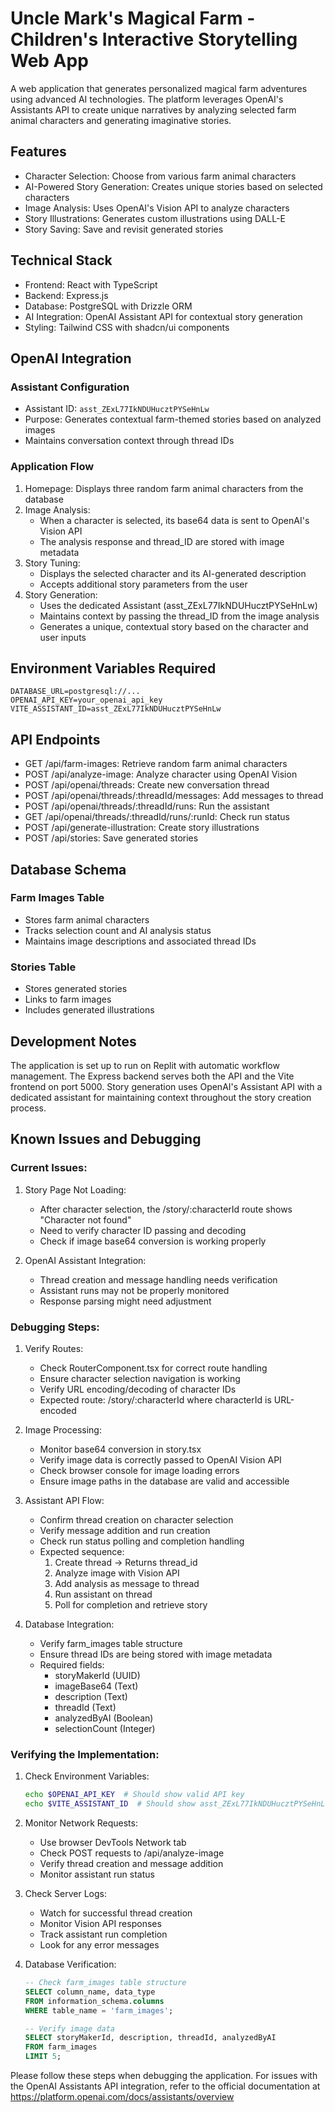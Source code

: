 # Uncle Mark's Magical Farm - Children's Interactive Storytelling Web App

A web application that generates personalized magical farm adventures using advanced AI technologies. The platform leverages OpenAI's Assistants API to create unique narratives by analyzing selected farm animal characters and generating imaginative stories.

## Features

- Character Selection: Choose from various farm animal characters
- AI-Powered Story Generation: Creates unique stories based on selected characters
- Image Analysis: Uses OpenAI's Vision API to analyze characters
- Story Illustrations: Generates custom illustrations using DALL-E
- Story Saving: Save and revisit generated stories

## Technical Stack

- Frontend: React with TypeScript
- Backend: Express.js
- Database: PostgreSQL with Drizzle ORM
- AI Integration: OpenAI Assistant API for contextual story generation
- Styling: Tailwind CSS with shadcn/ui components

## OpenAI Integration

### Assistant Configuration
- Assistant ID: `asst_ZExL77IkNDUHucztPYSeHnLw`
- Purpose: Generates contextual farm-themed stories based on analyzed images
- Maintains conversation context through thread IDs

### Application Flow
1. Homepage: Displays three random farm animal characters from the database
2. Image Analysis:
   - When a character is selected, its base64 data is sent to OpenAI's Vision API
   - The analysis response and thread_ID are stored with image metadata
3. Story Tuning:
   - Displays the selected character and its AI-generated description
   - Accepts additional story parameters from the user
4. Story Generation:
   - Uses the dedicated Assistant (asst_ZExL77IkNDUHucztPYSeHnLw)
   - Maintains context by passing the thread_ID from the image analysis
   - Generates a unique, contextual story based on the character and user inputs

## Environment Variables Required

```env
DATABASE_URL=postgresql://...
OPENAI_API_KEY=your_openai_api_key
VITE_ASSISTANT_ID=asst_ZExL77IkNDUHucztPYSeHnLw
```

## API Endpoints

- GET /api/farm-images: Retrieve random farm animal characters
- POST /api/analyze-image: Analyze character using OpenAI Vision
- POST /api/openai/threads: Create new conversation thread
- POST /api/openai/threads/:threadId/messages: Add messages to thread
- POST /api/openai/threads/:threadId/runs: Run the assistant
- GET /api/openai/threads/:threadId/runs/:runId: Check run status
- POST /api/generate-illustration: Create story illustrations
- POST /api/stories: Save generated stories

## Database Schema

### Farm Images Table
- Stores farm animal characters
- Tracks selection count and AI analysis status
- Maintains image descriptions and associated thread IDs

### Stories Table
- Stores generated stories
- Links to farm images
- Includes generated illustrations

## Development Notes

The application is set up to run on Replit with automatic workflow management. The Express backend serves both the API and the Vite frontend on port 5000. Story generation uses OpenAI's Assistant API with a dedicated assistant for maintaining context throughout the story creation process.

## Known Issues and Debugging

### Current Issues:
1. Story Page Not Loading:
   - After character selection, the /story/:characterId route shows "Character not found"
   - Need to verify character ID passing and decoding
   - Check if image base64 conversion is working properly

2. OpenAI Assistant Integration:
   - Thread creation and message handling needs verification
   - Assistant runs may not be properly monitored
   - Response parsing might need adjustment

### Debugging Steps:
1. Verify Routes:
   - Check RouterComponent.tsx for correct route handling
   - Ensure character selection navigation is working
   - Verify URL encoding/decoding of character IDs
   - Expected route: /story/:characterId where characterId is URL-encoded

2. Image Processing:
   - Monitor base64 conversion in story.tsx
   - Verify image data is correctly passed to OpenAI Vision API
   - Check browser console for image loading errors
   - Ensure image paths in the database are valid and accessible

3. Assistant API Flow:
   - Confirm thread creation on character selection
   - Verify message addition and run creation
   - Check run status polling and completion handling
   - Expected sequence:
     1. Create thread -> Returns thread_id
     2. Analyze image with Vision API
     3. Add analysis as message to thread
     4. Run assistant on thread
     5. Poll for completion and retrieve story

4. Database Integration:
   - Verify farm_images table structure
   - Ensure thread IDs are being stored with image metadata
   - Required fields:
     * storyMakerId (UUID)
     * imageBase64 (Text)
     * description (Text)
     * threadId (Text)
     * analyzedByAI (Boolean)
     * selectionCount (Integer)

### Verifying the Implementation:
1. Check Environment Variables:
   ```bash
   echo $OPENAI_API_KEY  # Should show valid API key
   echo $VITE_ASSISTANT_ID  # Should show asst_ZExL77IkNDUHucztPYSeHnLw
   ```

2. Monitor Network Requests:
   - Use browser DevTools Network tab
   - Check POST requests to /api/analyze-image
   - Verify thread creation and message addition
   - Monitor assistant run status

3. Check Server Logs:
   - Watch for successful thread creation
   - Monitor Vision API responses
   - Track assistant run completion
   - Look for any error messages

4. Database Verification:
   ```sql
   -- Check farm_images table structure
   SELECT column_name, data_type 
   FROM information_schema.columns 
   WHERE table_name = 'farm_images';

   -- Verify image data
   SELECT storyMakerId, description, threadId, analyzedByAI 
   FROM farm_images 
   LIMIT 5;
   ```

Please follow these steps when debugging the application. For issues with the OpenAI Assistants API integration, refer to the official documentation at https://platform.openai.com/docs/assistants/overview
